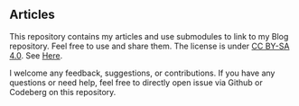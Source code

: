 ## Articles

This repository contains my articles and use submodules to link to my Blog repository. Feel free to use and share them. The license is under [CC BY-SA 4.0](https://creativecommons.org/licenses/by-sa/4.0/). See [Here](./LICENSE.md).

I welcome any feedback, suggestions, or contributions. If you have any questions or need help, feel free to directly open issue via Github or Codeberg on this repository.
